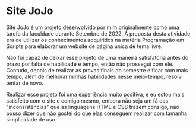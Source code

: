 # Site JoJo

  Site JoJo é um projeto desenvolvido por mim originalmente como uma tarefa da faculdade durante Setembro de 2022. A proposta desta atividade era de utilizar os conhecimentos adquiridos na matéria Programação em Scripts para elaborar um website de página única de tema livre.
 
  Não fui capaz de deixar esse projeto de uma maneira satisfatória antes do prazo por falta de habilidade e tempo, então não prossegui com ele. Contudo, depois de realizar as provas finais do semestre e ficar com mais tempo, além de melhorar minhas habilidades nesse meio-tempo, resolvi tentar de novo.
 
  Realizar esse projeto foi uma experiência muito positiva, e eu estou mais satisfeito com o site e comigo mesmo, embora não seja um fã das "inconsistências" que as linguagens HTML e CSS trazem consigo, não posso dizer que não gostei do que elas conseguem realizar com tamanha simplicidade de uso.
